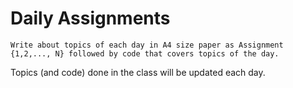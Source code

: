 # Daily Assignments

```Write about topics of each day in A4 size paper as Assignment {1,2,..., N} followed by code that covers topics of the day.```

Topics (and code) done in the class will be updated each day.
